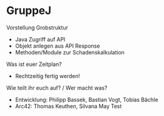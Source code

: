 # GruppeJ

Vorstellung Grobstruktur
* Java Zugriff auf API
* Objekt anlegen aus API Response
* Methoden/Module zur Schadenskalkulation

Was ist euer Zeitplan?
* Rechtzeitig fertig werden!

Wie teilt ihr euch auf? / Wer macht was?
* Entwicklung: Philipp Bassek, Bastian Vogt, Tobias Bächle
* Arc42: Thomas Keuthen, Silvana May
Test